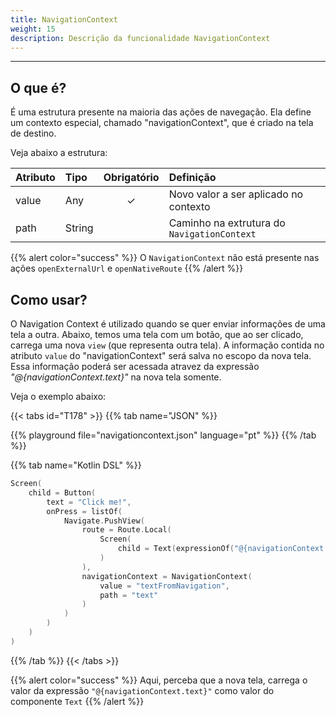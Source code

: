 ```yaml
---
title: NavigationContext
weight: 15
description: Descrição da funcionalidade NavigationContext
---
```


---

## O que é?

É uma estrutura presente na maioria das ações de navegação. Ela define um contexto especial, chamado "navigationContext", que é criado na tela de destino.

Veja abaixo a estrutura:

| **Atributo** | **Tipo** | Obrigatório | **Definição**                 |
| :----------- | :------- | :---------: | :---------------------------- |
| value | Any | ✓ | Novo valor a ser aplicado no contexto |
| path | String |   | Caminho na extrutura do ``NavigationContext``|

{{% alert color="success" %}}
  O `NavigationContext` não está presente nas ações `openExternalUrl` e `openNativeRoute`
{{% /alert %}}

## Como usar?

O Navigation Context é utilizado quando se quer enviar informações de uma tela a outra. Abaixo, temos uma tela com um botão, que ao ser clicado, carrega uma nova ``view`` (que representa outra tela). A informação contida no atributo `value` do "navigationContext" será salva no escopo da nova tela. Essa informação poderá ser acessada atravez da expressão *"@{navigationContext.text}"* na nova tela somente.

Veja o exemplo abaixo:

{{< tabs id="T178" >}}
{{% tab name="JSON" %}}

<!-- json-playground:navigationcontext.json
{
  "_beagleComponent_" : "beagle:screenComponent",
  "child" : {
    "_beagleComponent_" : "beagle:button",
    "text" : "Click me!",
    "onPress" : [ {
      "_beagleAction_" : "beagle:pushView",
      "route" : {
        "screen" : {
          "_beagleComponent_" : "beagle:screenComponent",
          "child" : {
            "_beagleComponent_" : "beagle:text",
            "text" : "@{navigationContext.text}"
          }
        }
      },
      "navigationContext": {
        "path": "text",
        "value": "textFromNavigation"
      }
    } ]
  }
}
-->

{{% playground file="navigationcontext.json" language="pt" %}}
{{% /tab %}}

{{% tab name="Kotlin DSL" %}}

```Kotlin
Screen(
    child = Button(
        text = "Click me!",
        onPress = listOf(
            Navigate.PushView(
                route = Route.Local(
                    Screen(
                        child = Text(expressionOf("@{navigationContext.text}"))
                    )
                ),
                navigationContext = NavigationContext(
                    value = "textFromNavigation",
                    path = "text"
                )
            )
        )
    )
)
```

{{% /tab %}}
{{< /tabs >}}

{{% alert color="success" %}}
  Aqui, perceba que a nova tela, carrega o valor da expressão `"@{navigationContext.text}"` como valor do componente ``Text``
{{% /alert %}}
